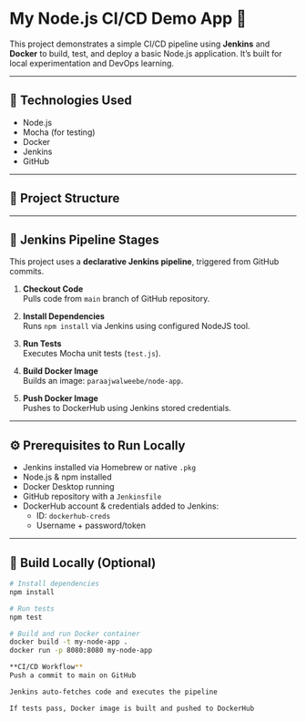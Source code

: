 # My Node.js CI/CD Demo App 🚀

This project demonstrates a simple CI/CD pipeline using **Jenkins** and **Docker** to build, test, and deploy a basic Node.js application. It’s built for local experimentation and DevOps learning.

---

## 🧰 Technologies Used

- Node.js
- Mocha (for testing)
- Docker
- Jenkins
- GitHub

---

## 📁 Project Structure


---

## 🧪 Jenkins Pipeline Stages

This project uses a **declarative Jenkins pipeline**, triggered from GitHub commits.

1. **Checkout Code**  
   Pulls code from `main` branch of GitHub repository.

2. **Install Dependencies**  
   Runs `npm install` via Jenkins using configured NodeJS tool.

3. **Run Tests**  
   Executes Mocha unit tests (`test.js`).

4. **Build Docker Image**  
   Builds an image: `paraajwalweebe/node-app`.

5. **Push Docker Image**  
   Pushes to DockerHub using Jenkins stored credentials.

---

## ⚙️ Prerequisites to Run Locally

- Jenkins installed via Homebrew or native `.pkg`
- Node.js & npm installed
- Docker Desktop running
- GitHub repository with a `Jenkinsfile`
- DockerHub account & credentials added to Jenkins:
  - ID: `dockerhub-creds`
  - Username + password/token

---

## 🐳 Build Locally (Optional)

```bash
# Install dependencies
npm install

# Run tests
npm test

# Build and run Docker container
docker build -t my-node-app .
docker run -p 8080:8080 my-node-app

**CI/CD Workflow**
Push a commit to main on GitHub

Jenkins auto-fetches code and executes the pipeline

If tests pass, Docker image is built and pushed to DockerHub
